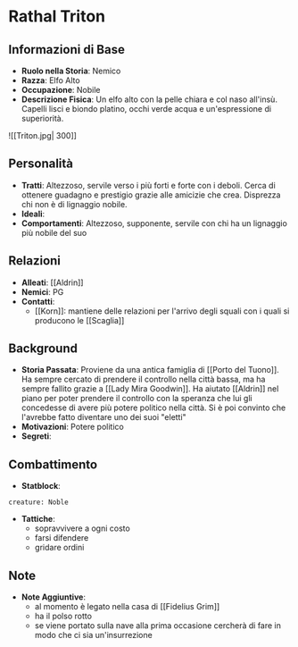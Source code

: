 # Rathal Triton

## Informazioni di Base
- **Ruolo nella Storia**: Nemico
- **Razza**: Elfo Alto
- **Occupazione**: Nobile 
- **Descrizione Fisica**: Un elfo alto con la pelle chiara e col naso all'insù. Capelli lisci e biondo platino, occhi verde acqua e un'espressione di superiorità.

![[Triton.jpg| 300]]

## Personalità
- **Tratti**: Altezzoso, servile verso i più forti e forte con i deboli. Cerca di ottenere guadagno e prestigio grazie alle amicizie che crea. Disprezza chi non è di lignaggio nobile.
- **Ideali**: 
- **Comportamenti**: Altezzoso, supponente, servile con chi ha un lignaggio più nobile del suo

## Relazioni
- **Alleati**: [[Aldrin]] 
- **Nemici**: PG
- **Contatti**: 
	- [[Korn]]: mantiene delle relazioni per l'arrivo degli squali con i quali si producono le [[Scaglia]]  

## Background
- **Storia Passata**: Proviene da una antica famiglia di [[Porto del Tuono]]. Ha sempre cercato di prendere il controllo nella città bassa, ma ha sempre fallito grazie a [[Lady Mira Goodwin]]. Ha aiutato [[Aldrin]] nel piano per poter prendere il controllo con la speranza che lui gli concedesse di avere più potere politico nella città. Si è poi convinto che l'avrebbe fatto diventare uno dei suoi "eletti"
- **Motivazioni**: Potere politico
- **Segreti**: 

## Combattimento
- **Statblock**: 
```statblock
creature: Noble
```

- **Tattiche**: 
	- sopravvivere a ogni costo
	- farsi difendere
	- gridare ordini

## Note
- **Note Aggiuntive**: 
	- al momento è legato nella casa di [[Fidelius Grim]]
	- ha il polso rotto
	- se viene portato sulla nave alla prima occasione cercherà di fare in modo che ci sia un'insurrezione